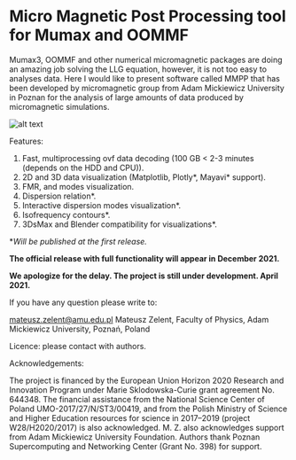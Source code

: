 # Micro Magnetic Post Processing tool for Mumax and OOMMF
Mumax3, OOMMF and other numerical micromagnetic packages are doing an amazing job solving the LLG equation, however, it is not too easy to analyses data. Here I would like to present software called MMPP that has been developed by micromagnetic group from Adam Mickiewicz University in Poznan for the analysis of large amounts of data produced by micromagnetic simulations. 

![alt text](http://magnonics.org/sheng.jpg)

Features: 

1. Fast, multiprocessing ovf data decoding (100 GB < 2-3 minutes (depends on the HDD and CPU)).  
2. 2D and 3D data visualization (Matplotlib, Plotly*, Mayavi* support).
3. FMR, and modes visualization. 
4. Dispersion relation*. 
5. Interactive dispersion modes visualization*.
6. Isofrequency contours*.
7. 3DsMax and Blender compatibility for visualizations*.

**Will be published at the first release.*

**The official release with full functionality will appear in December 2021.**

**We apologize for the delay. The project is still under development. April 2021.**

If you have any question please write to:

mateusz.zelent@amu.edu.pl
Mateusz Zelent,
Faculty of Physics, 
Adam Mickiewicz University, Poznań, Poland

Licence: please contact with authors. 

Acknowledgements:

The project is financed by the European Union Horizon 2020 Research and Innovation Program under Marie Sklodowska-Curie grant agreement No. 644348. 
The financial assistance from the National Science Center of Poland UMO-2017/27/N/ST3/00419, and from the Polish Ministry of Science and Higher Education resources for science in 2017–2019 (project W28/H2020/2017) is also acknowledged. M. Z. also acknowledges support from Adam Mickiewicz University Foundation. 
Authors thank Poznan Supercomputing and Networking Center (Grant No. 398) for support.
